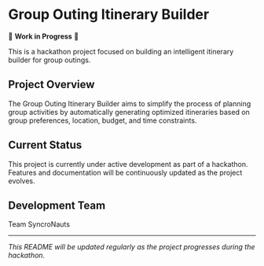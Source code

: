 # Group Outing Itinerary Builder

🚧 **Work in Progress** 🚧

This is a hackathon project focused on building an intelligent itinerary builder for group outings.

## Project Overview

The Group Outing Itinerary Builder aims to simplify the process of planning group activities by automatically generating optimized itineraries based on group preferences, location, budget, and time constraints.

## Current Status

This project is currently under active development as part of a hackathon. Features and documentation will be continuously updated as the project evolves.

## Development Team

Team SyncroNauts

---

*This README will be updated regularly as the project progresses during the hackathon.*